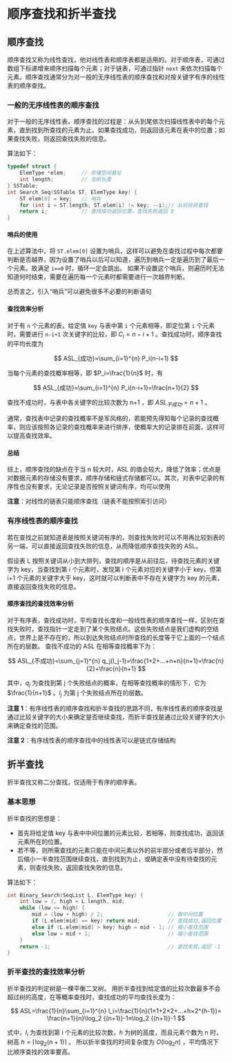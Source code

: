 # 顺序查找和折半查找

## 顺序查找

顺序查找又称为线性查找，他对线性表和顺序表都是适用的。对于顺序表，可通过数组下标递增来顺序扫描每个元素；对于链表，可通过指针 `next` 来依次扫描每个元素。顺序查找通常分为对一般的无序线性表的顺序查找和对按关键字有序的线性表的顺序查找。

### 一般的无序线性表的顺序查找

对于一般的无序线性表，顺序查找的过程是：从头到尾依次扫描线性表中的每个元素，直到找到所查找的元素为止。如果查找成功，则返回该元素在表中的位置；如果查找失败，则返回查找失败的信息。

算法如下：

```cpp
typedef struct {
    ElemType *elem;     // 存储空间基址
    int length;         // 当前长度
} SSTable;
int Search_Seq(SSTable ST, ElemType key) {
    ST.elem[0] = key;   // 哨兵
    for (int i = ST.length; ST.elem[i] != key; --i);// 从后往前查找
    return i;           // 查找成功返回位置，查找失败返回 0
}
```

#### 哨兵的使用

在上述算法中，将 `ST.elem[0]` 设置为哨兵，这样可以避免在查找过程中每次都要判断是否越界，因为设置了哨兵以后可以知道，遍历到哨兵一定是遍历到了最后一个元素。故满足 `i==0` 时，循环一定会跳出。
如果不设置这个哨兵，则遍历时无法知道何时结束，需要在遍历每一个元素时都需要进行一次越界判断。

总而言之，引入“哨兵”可以避免很多不必要的判断语句

#### 查找效率分析

对于有 `n` 个元素的表，给定值 `key` 与表中第 `i` 个元素相等，即定位第 `i` 个元素时，需要进行 `n-i+1` 次关键字的比较，即 $C_i=n-i+1$ 。查找成功时，顺序查找的平均长度为

$$
ASL_{成功}=\sum_{i=1}^{n} P_i(n-i+1)
$$

当每个元素的查找概率相等，即 $P_i=\frac{1}{n}$ 时，有

$$
ASL_{成功}=\sum_{i=1}^{n} P_i(n-i+1)=\frac{n+1}{2}
$$

查找不成功时，与表中各关键字的比较次数为 n+1 ，即 $ASL_{不成功}=n+1$ 。

通常，查找表中记录的查找概率不是军风格的，若能预先得知每个记录的查找概率，则应该按照各记录的查找概率来进行排序，使概率大的记录排在前面，这样可以提高查找效率。

#### 总结

综上，顺序查找的缺点在于当 n 较大时，ASL 的值会较大，降低了效率；优点是对数据元素的存储没有要求，顺序存储和链式存储都可以。其次，对表中记录的有序性也没有要求，无论记录是否按照关键词有序，均可以使用

**注意**：对线性的链表只能顺序查找（链表不能按照索引访问）

### 有序线性表的顺序查找

若在查找之前就知道表是按照关键词有序的，则查找失败时可以不用再比较到表的另一端，可以直接返回查找失败的信息，从而降低顺序查找失败的 ASL。

假设表 L 按照关键词从小到大排列，查找的顺序是从前往后，待查找元素的关键字为 key，当查找到第 i 个元素时，发现第 i 个元素对应的关键字小于 key，但第 i+1 个元素的关键字大于 key，这时就可以判断表中不存在关键字为 key 的元素，直接返回查找失败的信息。

#### 顺序查找的查找效率分析

对于有序表，查找成功时，平均查找长度和一般线性表的顺序查找一样，区别在查找失败时，查找指针一定走到了某个失败结点。这些失败结点是我们虚构的空结点，世界上是不存在的，所以到达失败结点时所查找的长度等于它上面的一个结点所在的层数。
查找不成功的 ASL 在相等查找概率下为：

$$
ASL_{不成功}=\sum_{j=1}^{n} q_j(l_j-1)=\frac{1+2+...+n+n}{n+1}=\frac{n}{2}+\frac{n}{n+1}
$$

其中，$q_j$ 为查找到第 j 个失败结点的概率，在相等查找概率的情形下，它为 $\frac{1}{n+1}$ 。$l_j$ 为第 j 个失败结点所在的层数。

**注意 1**：有序线性表的顺序查找和折半查找的思路不同，有序线性表的顺序查找是通过比较关键字的大小来确定是否继续查找，而折半查找是通过比较关键字的大小来确定查找的范围。

**注意 2**：有序线性表的顺序查找中的线性表可以是链式存储结构

## 折半查找

折半查找又称二分查找，仅适用于有序的顺序表。

### 基本思想

折半查找的思想是：

- 首先将给定值 key 与表中中间位置的元素比较，若相等，则查找成功，返回该元素所在的位置。
- 若不等，则所需查找的元素只能在中间元素以外的前半部分或者后半部分，然后缩小一半查找范围继续查找，直到找到为止，或确定表中没有待查找的元素，则查找失败，返回查找失败的信息。

算法如下：

```cpp
int Binary_Search(SeqList L, ElemType key) {
    int low = 1, high = L.length, mid;
    while (low <= high) {
        mid = (low + high) / 2;                     // 取中间位置
        if (L.elem[mid] == key) return mid;         // 查找成功,返回位置
        else if (L.elem[mid] > key) high = mid - 1; // 缩小查找范围
        else low = mid + 1;                         // 缩小查找范围
    }
    return -1;                                      // 查找失败,返回 -1
}
```

### 折半查找的查找效率分析

折半查找的判定树是一棵平衡二叉树。
用折半查找到给定值的比较次数最多不会超过树的高度，在等概率查找时，查找成功的平均查找长度为：

$$
ASL=\frac{1}{n}\sum_{i=1}^{n} l_i=\frac{1}{n}(1×1+2×2+...+h×2^{h-1})= \frac{n+1}{n}\log_2 {(n+1)}-1≈\log_2 {(n+1)}-1
$$

式中，$l_i$ 为查找到第 i 个元素的比较次数，$h$ 为树的高度，而且元素个数为 n 时，树高 $h=\lceil \log_2{(n+1)} \rceil$ 。
所以折半查找的时间复杂度为 $O(\log_2 n)$ ，平均情况下比顺序查找的效率要高。
